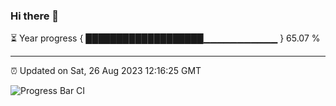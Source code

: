 ### Hi there 👋

⏳ Year progress { ███████████████████▁▁▁▁▁▁▁▁▁▁▁ } 65.07 %

---

⏰ Updated on Sat, 26 Aug 2023 12:16:25 GMT

![Progress Bar CI](https://github.com/liununu/liununu/workflows/Progress%20Bar%20CI/badge.svg)
